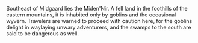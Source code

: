 Southeast of Midgaard lies the Miden'Nir. A fell land in the foothills of the eastern mountains, it is inhabited only by goblins and the occasional wyvern. Travelers are warned to proceed with caution here, for the goblins delight in waylaying unwary adventurers, and the swamps to the south are said to be dangerous as well.
